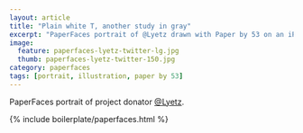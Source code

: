 ```yaml
---
layout: article
title: "Plain white T, another study in gray"
excerpt: "PaperFaces portrait of @Lyetz drawn with Paper by 53 on an iPad."
image: 
  feature: paperfaces-lyetz-twitter-lg.jpg
  thumb: paperfaces-lyetz-twitter-150.jpg
category: paperfaces
tags: [portrait, illustration, paper by 53]
---
```


PaperFaces portrait of project donator [@Lyetz](http://twitter.com/Lyetz).

{% include boilerplate/paperfaces.html %}
